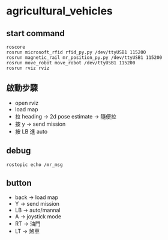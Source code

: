 # agricultural_vehicles

## start command

    roscore
    rosrun microsoft_rfid rfid_py.py /dev/ttyUSB1 115200
    rosrun magnetic_rail mr_position_py.py /dev/ttyUSB1 115200
    rosrun move_robot move_robot /dev/ttyUSB1 115200
    rosrun rviz rviz

## 啟動步驟
- open rviz
- load map
- 拉 heading -> 2d pose estimate -> 隨便拉
- 按 y -> send mission
- 按 LB 進 auto

## debug
    rostopic echo /mr_msg

## button
- back -> load map
- Y -> send mission
- LB -> auto/mannal
- A -> joystick mode
- RT -> 油門
- LT -> 煞車
